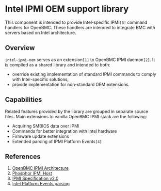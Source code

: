 # Intel IPMI OEM support library
This component is intended to provide Intel-specific IPMI`[3]` command handlers for
OpenBMC. These handlers are intended to integrate BMC with servers based on
Intel architecture.

## Overview
`intel-ipmi-oem` serves as an extension`[1]` to OpenBMC IPMI daemon`[2]`. 
It is compiled as a shared library and intended to both:
- override existing implementation of standard IPMI commands to comply with 
  Intel-specific solutions,
- provide implementation for non-standard OEM extensions.

## Capabilities
Related features provided by the library are grouped in separate source files.
Main extensions to vanilla OpenBMC IPMI stack are the following:
- Acquiring SMBIOS data over IPMI
- Commands for better integration with Intel hardware
- Firmware update extensions
- Extended parsing of IPMI Platform Events`[4]`

## References
1. [OpenBMC IPMI Architecture](https://github.com/openbmc/docs/blob/master/architecture/ipmi-architecture.md) 
2. [Phosphor IPMI Host](https://github.com/openbmc/phosphor-host-ipmid)
3. [IPMI Specification v2.0](https://www.intel.pl/content/www/pl/pl/products/docs/servers/ipmi/ipmi-second-gen-interface-spec-v2-rev1-1.html)
4. [Intel Platform Events parsing](docs/Intel_IPMI_Platform_Events.md)
